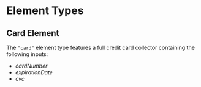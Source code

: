 # Element Types

## Card Element

The `"card"` element type features a full credit card collector containing the following inputs:

- *cardNumber*
- *expirationDate*
- *cvc*

<!-- Add codesandbox credit card example here -->
